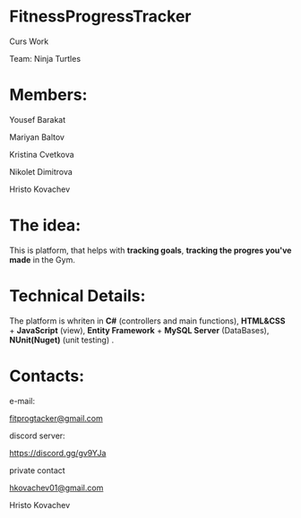 # FitnessProgressTracker

Curs Work

Team: Ninja Turtles

# Members:

Yousef Barakat

Mariyan Baltov

Kristina Cvetkova

Nikolet Dimitrova

Hristo Kovachev

# The idea:

This is platform, that helps with <b>tracking goals</b>, <b>tracking the progres you've made</b> in the Gym. 

# Technical Details:

The platform is whriten in <b>C#</b> (controllers and main functions), <b>HTML&CSS</b> + <b>JavaScript</b> (view), <b>Entity Framework</b> + <b>MySQL Server</b> (DataBases), <b>NUnit(Nuget)</b> (unit testing) . 

# Contacts:

e-mail:

fitprogtacker@gmail.com

discord server:

https://discord.gg/gv9YJa

private contact

hkovachev01@gmail.com

Hristo Kovachev
